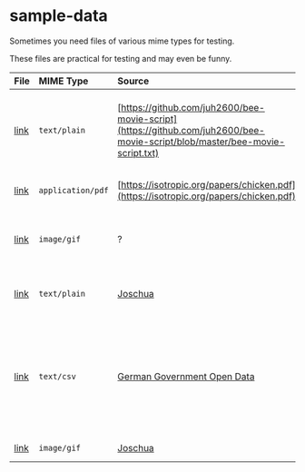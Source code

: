 # sample-data

Sometimes you need files of various mime types for testing.

These files are practical for testing and may even be funny.

| File | MIME Type | Source | Description | Remarks |
| :--- | :--- | :--- | :--- | :--- |
| [link](text/plain/bee-movie-script.txt) | `text/plain` | [https://github.com/juh2600/bee-movie-script](https://github.com/juh2600/bee-movie-script/blob/master/bee-movie-script.txt) | The entire script and dialogue of the 2007 animated movie **Bee Movie** | - |
| [link](application/pdf/chicken.pdf) | `application/pdf` | [https://isotropic.org/papers/chicken.pdf](https://isotropic.org/papers/chicken.pdf) | Academic paper about chicken. | - |
| [link](image/gif/shrek.gif) | `image/gif` | ? | The 2001 animated movie **Shrek** in a single GIF file. | Found this in my Downloads folder. |
| [link](text/plain/brr_brr_pata.pem) | `text/plain` | [Joschua](https://github.com/JoschuaSchneider) | OpenSSH key file containing Italian Brain Rot pixel art. | brain rot |
| [link](text/csv/Bratheringe_in_wuerziger_Marinade.csv) | `text/csv` | [German Government Open Data](https://www.govdata.de/) | Various measurements of radioactive substances found in a sample of store-bought fried herring. | Sadly, the exact file is no longer available for download. However, there are a few available [alternatives](https://www.govdata.de/suche?q=bratheringe). |
| [link](image/gif/fish-spinning.gif) | `image/gif` | [Joschua](https://github.com/JoschuaSchneider) | Fish (spinning) | fish |

